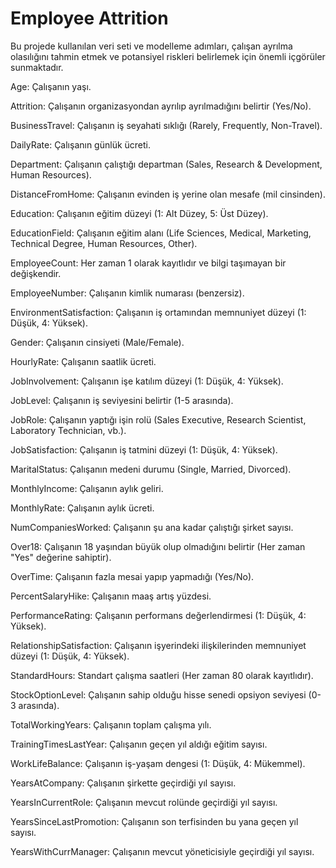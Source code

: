 # Employee Attrition

Bu projede kullanılan veri seti ve modelleme adımları, çalışan ayrılma olasılığını tahmin etmek ve potansiyel riskleri belirlemek için önemli içgörüler sunmaktadır.

Age: Çalışanın yaşı.

Attrition: Çalışanın organizasyondan ayrılıp ayrılmadığını belirtir (Yes/No).

BusinessTravel: Çalışanın iş seyahati sıklığı (Rarely, Frequently, Non-Travel).

DailyRate: Çalışanın günlük ücreti.

Department: Çalışanın çalıştığı departman (Sales, Research & Development, Human Resources).

DistanceFromHome: Çalışanın evinden iş yerine olan mesafe (mil cinsinden).

Education: Çalışanın eğitim düzeyi (1: Alt Düzey, 5: Üst Düzey).

EducationField: Çalışanın eğitim alanı (Life Sciences, Medical, Marketing, Technical Degree, Human Resources, Other).

EmployeeCount: Her zaman 1 olarak kayıtlıdır ve bilgi taşımayan bir değişkendir.

EmployeeNumber: Çalışanın kimlik numarası (benzersiz).

EnvironmentSatisfaction: Çalışanın iş ortamından memnuniyet düzeyi (1: Düşük, 4: Yüksek).

Gender: Çalışanın cinsiyeti (Male/Female).

HourlyRate: Çalışanın saatlik ücreti.

JobInvolvement: Çalışanın işe katılım düzeyi (1: Düşük, 4: Yüksek).

JobLevel: Çalışanın iş seviyesini belirtir (1-5 arasında).

JobRole: Çalışanın yaptığı işin rolü (Sales Executive, Research Scientist, Laboratory Technician, vb.).

JobSatisfaction: Çalışanın iş tatmini düzeyi (1: Düşük, 4: Yüksek).

MaritalStatus: Çalışanın medeni durumu (Single, Married, Divorced).

MonthlyIncome: Çalışanın aylık geliri.

MonthlyRate: Çalışanın aylık ücreti.

NumCompaniesWorked: Çalışanın şu ana kadar çalıştığı şirket sayısı.

Over18: Çalışanın 18 yaşından büyük olup olmadığını belirtir (Her zaman "Yes" değerine sahiptir).

OverTime: Çalışanın fazla mesai yapıp yapmadığı (Yes/No).

PercentSalaryHike: Çalışanın maaş artış yüzdesi.

PerformanceRating: Çalışanın performans değerlendirmesi (1: Düşük, 4: Yüksek).

RelationshipSatisfaction: Çalışanın işyerindeki ilişkilerinden memnuniyet düzeyi (1: Düşük, 4: Yüksek).

StandardHours: Standart çalışma saatleri (Her zaman 80 olarak kayıtlıdır).

StockOptionLevel: Çalışanın sahip olduğu hisse senedi opsiyon seviyesi (0-3 arasında).

TotalWorkingYears: Çalışanın toplam çalışma yılı.

TrainingTimesLastYear: Çalışanın geçen yıl aldığı eğitim sayısı.

WorkLifeBalance: Çalışanın iş-yaşam dengesi (1: Düşük, 4: Mükemmel).

YearsAtCompany: Çalışanın şirkette geçirdiği yıl sayısı.

YearsInCurrentRole: Çalışanın mevcut rolünde geçirdiği yıl sayısı.

YearsSinceLastPromotion: Çalışanın son terfisinden bu yana geçen yıl sayısı.

YearsWithCurrManager: Çalışanın mevcut yöneticisiyle geçirdiği yıl sayısı.
